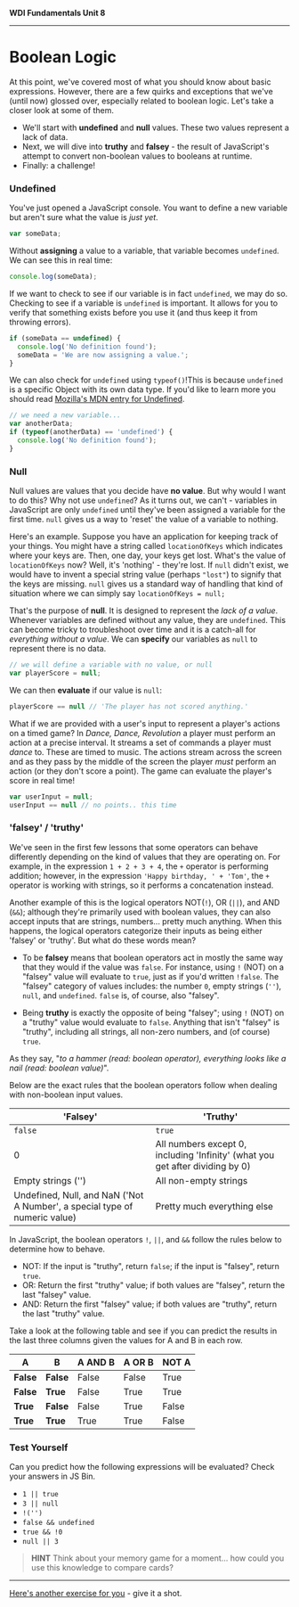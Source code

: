 **WDI Fundamentals Unit 8**

---

# Boolean Logic

At this point, we've covered most of what you should know about basic expressions. However, there are a few quirks and exceptions that we've (until now) glossed over, especially related to boolean logic. Let's take a closer look at some of them.

* We'll start with **undefined** and **null** values. These two values represent a lack of data.
* Next, we will dive into **truthy** and **falsey** - the result of JavaScript's attempt to convert non-boolean values to booleans at runtime.
* Finally: a challenge!

### Undefined
You've just opened a JavaScript console. You want to define a new variable but aren't sure what the value is *just yet*.  

```javascript
var someData;
```
Without **assigning** a value to a variable, that variable becomes `undefined`. We can see this in real time:
```javascript
console.log(someData);
```
If we want to check to see if our variable is in fact `undefined`, we may do so. Checking to see if a variable is `undefined` is important. It allows for you to verify that something exists before you use it (and thus keep it from throwing errors).
```javascript
if (someData == undefined) {
  console.log('No definition found');
  someData = 'We are now assigning a value.';
}
```
We can also check for `undefined` using `typeof()`!This is because `undefined` is a specific Object with its own data type. If you'd like to learn more you should read [Mozilla's MDN entry for Undefined](https://developer.mozilla.org/en-US/docs/Web/JavaScript/Reference/Global_Objects/undefined).

```javascript
// we need a new variable...
var anotherData;
if (typeof(anotherData) == 'undefined') {
  console.log('No definition found');
}
```


### Null

Null values are values that you decide have **no value**. But why would I want to do this? Why not use `undefined`? As it turns out, we can't - variables in JavaScript are only `undefined` until they've been assigned a variable for the first time. `null` gives us a way to 'reset' the value of a variable to nothing.

Here's an example. Suppose you have an application for keeping track of your things. You might have a string called `locationOfKeys` which indicates where your keys are. Then, one day, your keys get lost. What's the value of `locationOfKeys` now? Well, it's 'nothing' - they're lost. If `null` didn't exist, we would have to invent a special string value (perhaps `"lost"`) to signify that the keys are missing. `null` gives us a standard way of handling that kind of situation where we can simply say `locationOfKeys = null;`

That's the purpose of **null**. It is designed to represent the *lack of a value*. Whenever variables are defined without any value, they are `undefined`. This can become tricky to troubleshoot over time and it is a catch-all for *everything without a value*. We can **specify** our variables as `null` to represent there is no data.

```javascript
// we will define a variable with no value, or null
var playerScore = null;
```
We can then **evaluate** if our value is `null`:
```javascript
playerScore == null // 'The player has not scored anything.'
```
What if we are provided with a user's input to represent a player's actions on a timed game? In *Dance, Dance, Revolution* a player must perform an action at a precise interval. It streams a set of commands a player must *dance* to. These are timed to music. The actions stream across the screen and as they pass by the middle of the screen the player *must* perform an action (or they don't score a point). The game can evaluate the player's score in real time!
```javascript
var userInput = null;
userInput == null // no points.. this time
```

### 'falsey' / 'truthy'

We've seen in the first few lessons that some operators can behave differently depending on the kind of values that they are operating on. For example, in the expression `1 + 2 + 3 + 4`, the `+` operator is performing addition; however, in the expression <code>'Happy birthday, ' + 'Tom'</code>, the `+` operator is working with strings, so it performs a concatenation instead.

Another example of this is the logical operators NOT(`!`), OR (`||`), and AND (<code>&&</code>); although they're primarily used with boolean values, they can also accept inputs that are strings, numbers... pretty much anything. When this happens, the logical operators categorize their inputs as being either 'falsey' or 'truthy'. But what do these words mean?

* To be **falsey** means that boolean operators act in mostly the same way that they would if the value was `false`. For instance, using `!` (NOT) on a "falsey" value will evaluate to `true`, just as if you'd written `!false`. The "falsey" category of values includes: the number `0`, empty strings (`''`), `null`, and `undefined`. `false` is, of course, also "falsey".

* Being **truthy** is exactly the opposite of being "falsey"; using `!` (NOT) on a "truthy" value would evaluate to `false`. Anything that isn't "falsey" is "truthy", including all strings, all non-zero numbers, and (of course) `true`.

As they say, "_to a hammer (read: boolean operator), everything looks like a nail (read: boolean value)_".

Below are the exact rules that the boolean operators follow when dealing with non-boolean input values.

| 'Falsey'            |  'Truthy' |
|-                    |-          |
| `false`             | `true`    |
| 0                   | All numbers except 0, including 'Infinity' (what you get after dividing by 0) |
| Empty strings ('')  | All non-empty strings |
| Undefined, Null, and NaN ('Not A Number', a special type of numeric value) | Pretty much everything else |


In JavaScript, the boolean operators `!`, `||`, and <code>&&</code> follow the rules below to determine how to behave.
* NOT: If the input is "truthy", return `false`; if the input is "falsey", return `true`.
* OR: Return the first "truthy" value; if both values are "falsey", return the last "falsey" value.
* AND: Return the first "falsey" value; if both values are "truthy", return the last "truthy" value.

Take a look at the following table and see if you can predict the results in the last three columns given the values for A and B in each row.

|     A     |       B      |   A AND B  |   A OR B  |   NOT A  |
|-          |-             |-           |-          |-         |
| **False** |  **False**   |  False     |  False    |  True    |
| **False** |  **True**    |  False     |  True     |  True    |
| **True**  |  **False**   |  False     |  True     |  False   |
| **True**  |  **True**    |  True      |  True     |  False   |

### Test Yourself
Can you predict how the following expressions will be evaluated? Check your answers in JS Bin.
* `1 || true`
* `3 || null`
* <code>!('')</code>
* <code>false && undefined</code>
* <code>true && !0</code>
* `null || 3`

> **HINT** Think about your memory game for a moment... how could you use this knowledge to compare cards?

---

[Here's another exercise for you](09_exercise.md) - give it a shot.
